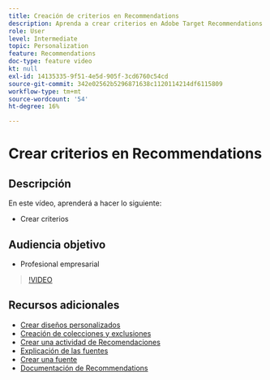 ```yaml
---
title: Creación de criterios en Recommendations
description: Aprenda a crear criterios en Adobe Target Recommendations
role: User
level: Intermediate
topic: Personalization
feature: Recommendations
doc-type: feature video
kt: null
exl-id: 14135335-9f51-4e5d-905f-3cd6760c54cd
source-git-commit: 342e02562b5296871638c1120114214df6115809
workflow-type: tm+mt
source-wordcount: '54'
ht-degree: 16%

---
```


# Crear criterios en Recommendations

## Descripción

En este vídeo, aprenderá a hacer lo siguiente:

* Crear criterios

## Audiencia objetivo

* Profesional empresarial

>[!VIDEO](https://video.tv.adobe.com/v/27694?quality=12)

## Recursos adicionales

* [Crear diseños personalizados](create-custom-designs.md)
* [Creación de colecciones y exclusiones](create-collections-and-exclusions.md)
* [Crear una actividad de Recomendaciones](create-a-recommendations-activity.md)
* [Explicación de las fuentes](understanding-feeds.md)
* [Crear una fuente](create-a-feed.md)
* [Documentación de Recommendations](https://experienceleague.adobe.com/docs/target/using/recommendations/recommendations.html?lang=en)
